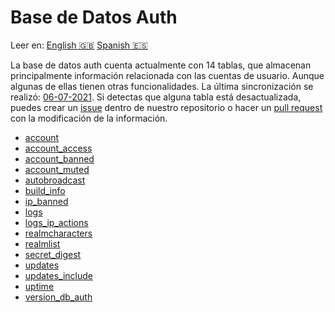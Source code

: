 ﻿# Base de Datos Auth

Leer en: [English :gb:](../database-auth) [Spanish :es:](database-auth)

La base de datos auth cuenta actualmente con 14 tablas, que almacenan principalmente información relacionada con las cuentas de usuario. Aunque algunas de ellas tienen otras funcionalidades. La última sincronización se realizó: [06-07-2021](https://github.com/azerothcore/wiki/pull/579). Si detectas que alguna tabla está desactualizada, puedes crear un [issue](https://github.com/azerothcore/wiki/issues) dentro de nuestro repositorio o hacer un [pull request](https://github.com/azerothcore/wiki/pulls) con la modificación de la información.

- [account](account.md)
- [account_access](account_access.md)
- [account_banned](account_banned.md)
- [account_muted](account_muted.md)
- [autobroadcast](autobroadcast.md)
- [build_info](build_info.md)
- [ip_banned](ip_banned.md)
- [logs](logs.md)
- [logs_ip_actions](logs_ip_actions.md)
- [realmcharacters](realmcharacters.md)
- [realmlist](realmlist.md)
- [secret_digest](secret_digest.md)
- [updates](updates.md)
- [updates_include](updates_include.md)
- [uptime](uptime.md)
- [version_db_auth](version_db_auth.md)
